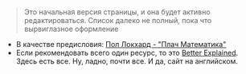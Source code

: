 # 
> Это начальная версия страницы, и она будет активно редактироваться. Список далеко не полный, пока что вырвиглазное оформление

- В качестве предисловия: [Пол Локхард - "Плач Математика"](https://nbspace.ru/math/)
- Если рекомендовать всего один ресурс, то это [Better Explained](https://betterexplained.com/). Здесь есть все. Ну, ладно, почти все. И да, сайт на английском.
